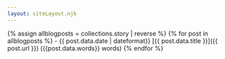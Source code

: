 ```yaml
---
layout: siteLayout.njk
---
```


<div>
{% assign allblogposts = collections.story | reverse %}
{% for post in allblogposts %}
- <span class="date">{{ post.data.date | dateformat}}</span>
[{{ post.data.title }}]({{ post.url }})
<span class="grey">({{post.data.words}} words)</span>
{% endfor %}
</div>